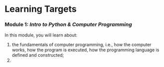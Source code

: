 # Learning Targets

### Module 1: *Intro to Python & Computer Programming*
In this module, you will learn about:
1. the fundamentals of computer programming, i.e., how the computer works, how the program is executed, how the programming language is defined and constructed;
2. 
